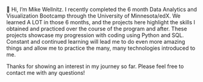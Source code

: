 👋 Hi, I’m Mike Wellnitz. I recently completed the 6 month Data Analytics and Visualization Bootcamp through the University of Minnesota/edX. We learned A LOT in those 6 months, and the projects here highlight the skills I obtained and practiced over the course of the program and after. These projects showcase my progression with coding using Python and SQL. Constant and continued learning will lead me to do even more amazing things and allow me to practice the many, many technologies introduced to me.  

Thanks for showing an interest in my journey so far. Please feel free to contact me with any questions!
